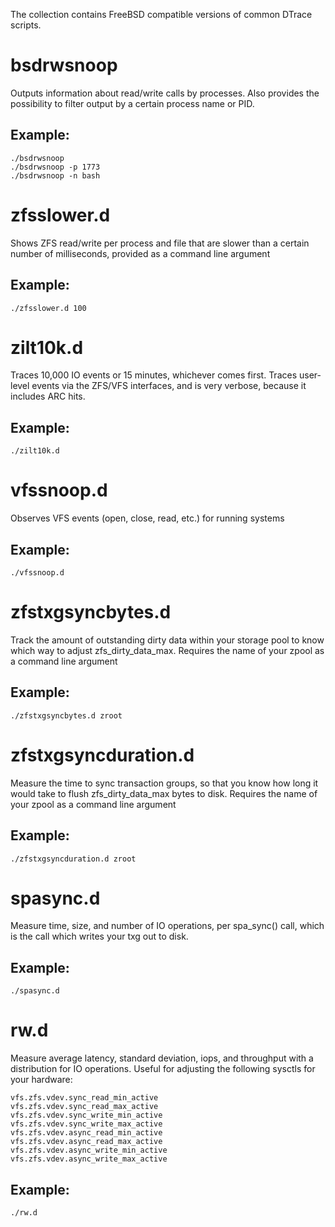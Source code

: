 The collection contains FreeBSD compatible versions of common DTrace scripts.

# bsdrwsnoop

Outputs information about read/write calls by processes.
Also provides the possibility to filter output by a certain process
name or PID.

## Example:
    ./bsdrwsnoop
    ./bsdrwsnoop -p 1773
    ./bsdrwsnoop -n bash

# zfsslower.d

Shows ZFS read/write per process and file that are slower than
a certain number of milliseconds, provided as a command line argument

## Example:
    ./zfsslower.d 100

# zilt10k.d

Traces 10,000 IO events or 15 minutes, whichever comes first. Traces user-level events via the
ZFS/VFS interfaces, and is very verbose, because it includes ARC hits.

## Example:
    ./zilt10k.d

# vfssnoop.d

Observes VFS events (open, close, read, etc.) for running systems

## Example:
    ./vfssnoop.d

# zfstxgsyncbytes.d

Track the amount of outstanding dirty data within your storage pool to know which way to adjust zfs_dirty_data_max.
Requires the name of your zpool as a command line argument

## Example:
    ./zfstxgsyncbytes.d zroot

# zfstxgsyncduration.d

Measure the time to sync transaction groups, so that you know how long it would take to flush zfs_dirty_data_max bytes to disk.
Requires the name of your zpool as a command line argument

## Example:
    ./zfstxgsyncduration.d zroot

# spasync.d

Measure time, size, and number of IO operations, per spa_sync() call, which is the call which writes your txg out to disk.

## Example:
    ./spasync.d

# rw.d

Measure average latency, standard deviation, iops, and throughput with a distribution for IO operations. Useful for adjusting 
the following sysctls for your hardware:

	vfs.zfs.vdev.sync_read_min_active
	vfs.zfs.vdev.sync_read_max_active
	vfs.zfs.vdev.sync_write_min_active
	vfs.zfs.vdev.sync_write_max_active
	vfs.zfs.vdev.async_read_min_active
	vfs.zfs.vdev.async_read_max_active
	vfs.zfs.vdev.async_write_min_active
	vfs.zfs.vdev.async_write_max_active

## Example:
    ./rw.d
